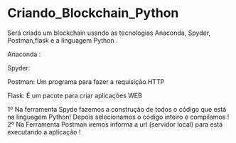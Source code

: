 # Criando_Blockchain_Python
Será criado um blockchain usando as tecnologias Anaconda, Spyder, Postman,flask e a linguagem Python .

Anaconda : 

Spyder:

Postman: Um programa para fazer a requisição HTTP

Flask: É um pacote para criar aplicações WEB


1º Na ferramenta Spyde fazemos a construção de todos o código que está na linguagem Python! Depois selecionamos o código inteiro e compilamos !
2º Na Ferramenta Postman iremos informa a url (servidor local) para está executando a aplicação !


